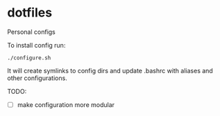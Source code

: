 # dotfiles
Personal configs

To install config run:
```
./configure.sh
```

It will create symlinks to config dirs and update .bashrc with aliases and other configurations.

TODO:
 - [ ] make configuration more modular
